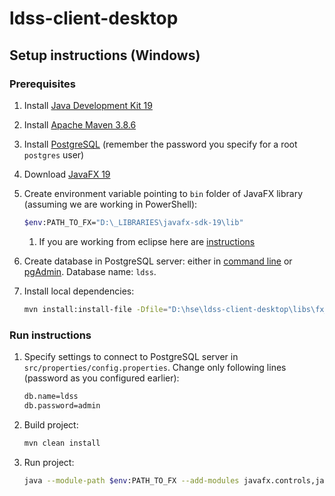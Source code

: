 # ldss-client-desktop

## Setup instructions (Windows)

### Prerequisites

1. Install [Java Development Kit 19](https://docs.oracle.com/en/java/javase/19/install/installation-jdk-microsoft-windows-platforms.html)
1. Install [Apache Maven 3.8.6](https://maven.apache.org/install.html)
1. Install [PostgreSQL](https://www.enterprisedb.com/downloads/postgres-postgresql-downloads) (remember the password you specify for a root `postgres` user)
1. Download [JavaFX 19](https://gluonhq.com/products/javafx/)
1. Create environment variable pointing to `bin` folder of JavaFX library (assuming we are working in PowerShell):
    ```bash
    $env:PATH_TO_FX="D:\_LIBRARIES\javafx-sdk-19\lib"
    ```

    1. If you are working from eclipse here are [instructions](https://stackoverflow.com/questions/64560205/getting-module-javafx-controls-not-found-error-java-eclipse-ide) 
1. Create database in PostgreSQL server: either in [command line](https://www.guru99.com/postgresql-create-database.html) 
   or [pgAdmin](https://www.pgadmin.org/download/). Database name: `ldss`.
1. Install local dependencies:
    ```bash
    mvn install:install-file -Dfile="D:\hse\ldss-client-desktop\libs\fx_table_adapter.jar" -DgroupId="org.grios.tableadapter" -DartifactId="fx_table_adapter" -Dversion="1.0" -Dpackaging=jar
    ```
### Run instructions

1. Specify settings to connect to PostgreSQL server in `src/properties/config.properties`. Change
   only following lines (password as you configured earlier):
    ```bash
    db.name=ldss
    db.password=admin
    ```
1. Build project:
    ```bash
    mvn clean install
    ```
1. Run project:
    ```bash
    java --module-path $env:PATH_TO_FX --add-modules javafx.controls,javafx.fxml -cp .\target\AdaptableDSS-1.0-SNAPSHOT-jar-with-dependencies.jar adaptabledsss.HelloApplication
    ```
